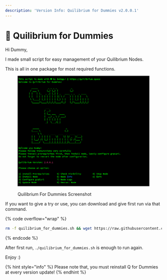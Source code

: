 ```yaml
---
description: 'Version Info: Quilibrium for Dummies v2.0.0.1'
---
```


# 🥟 Quilibrium for Dummies

Hi Dummy,

I made small script for easy management of your Quilibrium Nodes.

This is all in one package for most required functions.

<figure><img src=".gitbook/assets/image.png" alt=""><figcaption><p>Quilibrium For Dummies Screenshot</p></figcaption></figure>

If you want to give a try or use, you can download and give first run via that command.

{% code overflow="wrap" %}
```bash
rm -f quilibrium_for_dummies.sh && wget https://raw.githubusercontent.com/0xOzgur/QuilibriumTools/main/quilibrium_for_dummies.sh && chmod +x quilibrium_for_dummies.sh && ./quilibrium_for_dummies.sh
```
{% endcode %}

After first run, `./quilibrium_for_dummies.sh` is enough to run again.

Enjoy :)



{% hint style="info" %}
Please note that, you must reinstall Q for Dummies at every version update!
{% endhint %}
